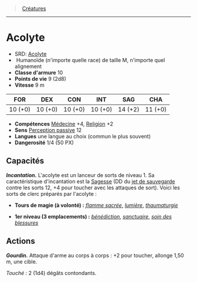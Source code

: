 ﻿---
!MonsterHD
Type: Humanoïde (n'importe quelle race)
Size: M
Alignment: n'importe quel alignement
ArmorClass: 10
HitPoints: 9 (2d8)
Speed: 9 m
Strength: 10 (+0)
Dexterity: 10 (+0)
Constitution: 10 (+0)
Intelligence: 10 (+0)
Wisdom: 14 (+2)
Charisma: 11 (+0)
Skills: '[Médecine](hd_abilities_wisdom_medecine.md) +4, [Religion](hd_abilities_intelligence_religion.md) +2'
Senses: '[Perception passive](hd_abilities_dexterity_perception_passive.md) 12'
Languages: une langue au choix (commun le plus souvent)
Challenge: 1/4 (50 PX)
Id: monsters_hd.md#acolyte
ParentLink: monsters_hd.md#créatures
Name: Acolyte
ParentName: Créatures
NameLevel: 1
AltName: '[Acolyte](srd_monsters_acolyte.md)'
---
> [Créatures](hd_monsters.md)

---

# Acolyte

- SRD: [Acolyte](srd_monsters_acolyte.md)
-  Humanoïde (n'importe quelle race) de taille M, n'importe quel alignement
- **Classe d'armure** 10
- **Points de vie** 9 (2d8)
- **Vitesse** 9 m

|FOR|DEX|CON|INT|SAG|CHA|
|---|---|---|---|---|---|
|10 (+0)|10 (+0)|10 (+0)|10 (+0)|14 (+2)|11 (+0)|

- **Compétences** [Médecine](hd_abilities_wisdom_medecine.md) +4, [Religion](hd_abilities_intelligence_religion.md) +2
- **Sens** [Perception passive](hd_abilities_dexterity_perception_passive.md) 12
- **Langues** une langue au choix (commun le plus souvent)
- **Dangerosité** 1/4 (50 PX)

## Capacités

**_Incantation._** L'acolyte est un lanceur de sorts de niveau 1. Sa caractéristique d'incantation est la [Sagesse](hd_abilities_wisdom.md) (DD du [jet de sauvegarde](hd_abilities_jets_de_sauvegarde.md) contre les sorts 12, +4 pour toucher avec les attaques de sort). Voici les sorts de clerc préparés par l'acolyte :

* **Tours de magie (à volonté) :** _[flamme sacrée](hd_spells_flamme_sacree.md)_, _[lumière](hd_spells_lumiere.md)_, _[thaumaturgie](hd_spells_thaumaturgie.md)_

* **1er niveau (3 emplacements) :** _[bénédiction](hd_spells_benediction.md)_, _[sanctuaire](hd_spells_sanctuaire.md)_, _[soin des blessures](hd_spells_soin_des_blessures.md)_

## Actions

**_Gourdin._** Attaque d'arme au corps à corps : +2 pour toucher, allonge 1,50 m, une cible.

_Touché :_ 2 (1d4) dégâts contondants.

